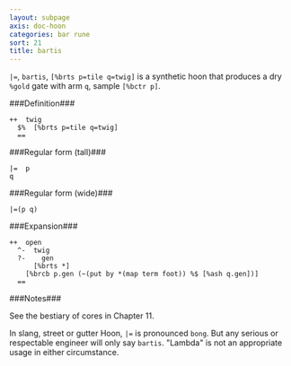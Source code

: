 ```yaml
---
layout: subpage
axis: doc-hoon
categories: bar rune
sort: 21
title: bartis
---
```




`|=`, `bartis`, `[%brts p=tile q=twig]` is a synthetic hoon that
produces a dry `%gold` gate with arm `q`, sample `[%bctr p]`.

###Definition###

    ++  twig  
      $%  [%brts p=tile q=twig]
      ==

###Regular form (tall)###

    |=  p
    q

###Regular form (wide)###

    |=(p q)

###Expansion###
    
    ++  open
      ^-  twig
      ?-    gen
          [%brts *]
        [%brcb p.gen (~(put by *(map term foot)) %$ [%ash q.gen])]
      ==

###Notes###

See the bestiary of cores in Chapter 11.

In slang, street or gutter Hoon, `|=` is pronounced `bong`.  But
any serious or respectable engineer will only say `bartis`.
"Lambda" is not an appropriate usage in either circumstance.
